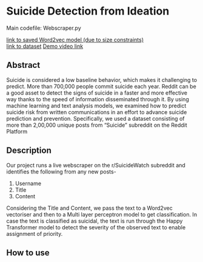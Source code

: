 # Suicide Detection from Ideation

Main codefile: Webscraper.py  
  
[link to saved Word2vec model (due to size constraints)](https://drive.google.com/drive/folders/1kQwjiMsve8nV54Ic0he0LysqK2GS_arj?usp=sharing)  
[link to dataset](https://www.kaggle.com/datasets/nikhileswarkomati/suicide-watch)
[Demo video link](https://drive.google.com/drive/folders/16hsP1R292J6Pr8caYXnBpsypmf2gelYL?usp=sharing)

## Abstract
Suicide is considered a low baseline behavior, which makes it challenging to predict. More than 700,000 people commit suicide each year. Reddit can be a good asset to detect the signs of suicide in a faster and more effective way thanks to the speed of information disseminated through it. By using machine learning and text analysis models, we examined how to predict suicide risk from written communications in an effort to advance suicide prediction and prevention. Specifically, we used a dataset
consisting of more than 2,00,000 unique posts from “Suicide” subreddit on the Reddit Platform

## Description
Our project runs a live webscraper on the r/SuicideWatch subreddit and identifies the following from any new posts-
1. Username
2. Title
3. Content

Considering the Title and Content, we pass the text to a Word2vec vectoriser and then to a Multi layer perceptron model to get classification. In case the text is classified as suicidal, the text is run through the Happy Transformer model to detect the severity of the observed text to enable assignment of priority.

## How to use
Download the trained MLP model via the model_MLP.sav file and store it in the same directory as your webscraper.py file
Download all three files for the word2vec trained model from the drive link and save it in the same directory as your webscraper.py
Run webscrpaer.py to open a listener that gives outputs on a live feed from the subreddit.

### Team members-
Rohan Lingeri - PES1UG20CS348
Pratham Rao - PES1UG20CS306
Rijul Saxena - PES1UG20CS336


